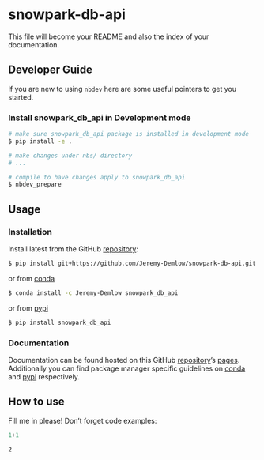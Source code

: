 # snowpark-db-api


<!-- WARNING: THIS FILE WAS AUTOGENERATED! DO NOT EDIT! -->

This file will become your README and also the index of your
documentation.

## Developer Guide

If you are new to using `nbdev` here are some useful pointers to get you
started.

### Install snowpark_db_api in Development mode

``` sh
# make sure snowpark_db_api package is installed in development mode
$ pip install -e .

# make changes under nbs/ directory
# ...

# compile to have changes apply to snowpark_db_api
$ nbdev_prepare
```

## Usage

### Installation

Install latest from the GitHub
[repository](https://github.com/Jeremy-Demlow/snowpark-db-api):

``` sh
$ pip install git+https://github.com/Jeremy-Demlow/snowpark-db-api.git
```

or from [conda](https://anaconda.org/Jeremy-Demlow/snowpark-db-api)

``` sh
$ conda install -c Jeremy-Demlow snowpark_db_api
```

or from [pypi](https://pypi.org/project/snowpark-db-api/)

``` sh
$ pip install snowpark_db_api
```

### Documentation

Documentation can be found hosted on this GitHub
[repository](https://github.com/Jeremy-Demlow/snowpark-db-api)’s
[pages](https://Jeremy-Demlow.github.io/snowpark-db-api/). Additionally
you can find package manager specific guidelines on
[conda](https://anaconda.org/Jeremy-Demlow/snowpark-db-api) and
[pypi](https://pypi.org/project/snowpark-db-api/) respectively.

## How to use

Fill me in please! Don’t forget code examples:

``` python
1+1
```

    2
